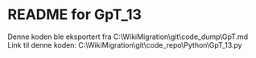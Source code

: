 # README for GpT_13
Denne koden ble eksportert fra C:\WikiMigration\git\code_dump\GpT.md
Link til denne koden: C:\WikiMigration\git\code_repo\Python\GpT_13.py
